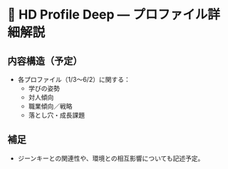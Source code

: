 # 👥 HD Profile Deep — プロファイル詳細解説

## 内容構造（予定）

- 各プロファイル（1/3〜6/2）に関する：
  - 学びの姿勢
  - 対人傾向
  - 職業傾向／戦略
  - 落とし穴・成長課題

## 補足

- ジーンキーとの関連性や、環境との相互影響についても記述予定。
